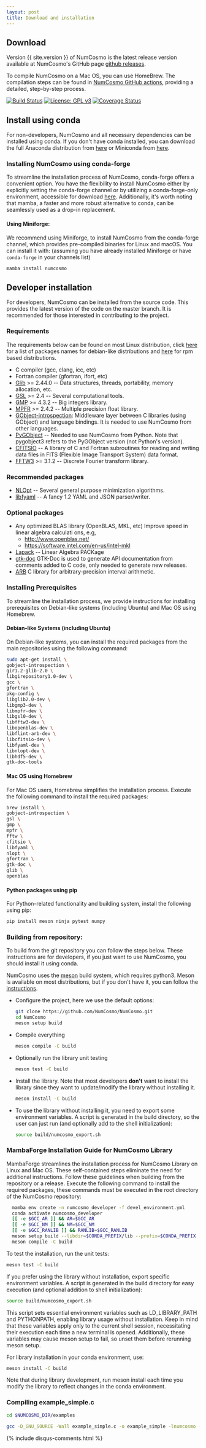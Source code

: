 ```yaml
---
layout: post
title: Download and installation
---
```


## Download

Version {{ site.version }} of NumCosmo is the latest release version available at
NumCosmo's GitHub page [github releases](https://github.com/NumCosmo/NumCosmo/releases).

To compile NumCosmo on a Mac OS, you can use HomeBrew. The compilation steps can be found in [NumCosmo GitHub actions](https://github.com/NumCosmo/NumCosmo/blob/master/.github/workflows/build_check.yml), providing a detailed, step-by-step process.

[![Build Status](https://github.com/NumCosmo/NumCosmo/workflows/Build%20and%20Check/badge.svg)](https://github.com/NumCosmo/NumCosmo/actions) [![License: GPL v3](https://img.shields.io/badge/License-GPLv3-blue.svg)](https://www.gnu.org/licenses/gpl-3.0) [![Coverage Status](https://coveralls.io/repos/github/NumCosmo/NumCosmo/badge.svg?branch=master)](https://coveralls.io/github/NumCosmo/NumCosmo?branch=master)

## Install using conda

For non-developers, NumCosmo and all necessary dependencies can be installed using conda.
If you don't have conda installed, you can download the full Anaconda distribution from [here](https://www.anaconda.com/download/) or Miniconda from [here](https://conda.io/miniconda.html).

### Installing NumCosmo using conda-forge

To streamline the installation process of NumCosmo, conda-forge offers a convenient option. You have the flexibility to install NumCosmo either by explicitly setting the conda-forge channel or by utilizing a conda-forge-only environment, accessible for download [here](https://github.com/conda-forge/miniforge). Additionally, it's worth noting that mamba, a faster and more robust alternative to conda, can be seamlessly used as a drop-in replacement.

#### Using Miniforge:

We recommend using Miniforge, to install NumCosmo from the conda-forge channel, which provides pre-compiled binaries for Linux and macOS. 
You can install it with: (assuming you have already installed Miniforge or have `conda-forge` in your channels list)

```bash
mamba install numcosmo
```

## Developer installation

For developers, NumCosmo can be installed from the source code.
This provides the latest version of the code on the master branch.
It is recommended for those interested in contributing to the project.

### Requirements

The requirements below can be found on most Linux distribution, click [here](#pack_deb) for a list of packages names for debian-like distributions and  [here](#pack_rpm) for rpm based distributions.

  - C compiler (gcc, clang, icc, etc)
  - Fortran compiler (gfortran, ifort, etc)
  - [Glib](http://www.gtk.org/) >= 2.44.0 --
    Data structures, threads, portability, memory allocation, etc.
  - [GSL](http://www.gnu.org/software/gsl/)  >= 2.4 --
    Several computational tools.
  - [GMP](http://gmplib.org/)  >= 4.3.2 --
    Big integers library.
  - [MPFR](http://www.mpfr.org/) >= 2.4.2 --
    Multiple precision float library.
  - [GObject-introspection](https://wiki.gnome.org/action/show/Projects/GObjectIntrospection):
    Middleware layer between C libraries (using GObject) and language bindings. It is needed to use NumCosmo from other languages.
  - [PyGObject](https://wiki.gnome.org/action/show/Projects/PyGObject) --
    Needed to use NumCosmo from Python. Note that pygobject3 refers to the PyGObject version (not Python's version).
  - [CFITSIO](http://heasarc.nasa.gov/fitsio/fitsio.html) --
    A library of C and Fortran subroutines for reading and writing data files in FITS (Flexible Image Transport System) data format.
  - [FFTW3](http://www.fftw.org/) >= 3.1.2 --
    Discrete Fourier transform library.

### Recommended packages

  - [NLOpt](http://ab-initio.mit.edu/wiki/index.php/NLopt) -- Several general purpose minimization algorithms.
  - [libfyaml](https://github.com/pantoniou/libfyaml) -- A fancy 1.2 YAML and JSON parser/writer.

### Optional packages

  - Any optimized BLAS library (OpenBLAS, MKL, etc)
    Improve speed in linear algebra calculati ons, e.g,
    * <http://www.openblas.net/>
    * <https://software.intel.com/en-us/intel-mkl>
  - [Lapack](http://www.netlib.org/lapack/) --
    Linear Algebra PACKage
  - [gtk-doc](https://www.gtk.org/gtk-doc/)
    GTK-Doc is used to generate API documentation from comments added to C code, only needed to generate new releases.
  - [ARB](http://fredrikj.net/arb/)
    C library for arbitrary-precision interval arithmetic.

### Installing Prerequisites

To streamline the installation process, we provide instructions for installing prerequisites on Debian-like systems (including Ubuntu) and Mac OS using Homebrew.

#### Debian-like Systems (including Ubuntu) <a id="pack_deb"></a>

On Debian-like systems, you can install the required packages from the main repositories using the following command:
```bash
sudo apt-get install \
gobject-introspection \
gir1.2-glib-2.0 \
libgirepository1.0-dev \
gcc \
gfortran \
pkg-config \
libglib2.0-dev \
libgmp3-dev \
libmpfr-dev \
libgsl0-dev \
libfftw3-dev \
libopenblas-dev \
libflint-arb-dev \
libcfitsio-dev \
libfyaml-dev \
libnlopt-dev \
libhdf5-dev \
gtk-doc-tools
```

#### Mac OS using Homebrew

For Mac OS users, Homebrew simplifies the installation process. Execute the following command to install the required packages:
```bash
brew install \
gobject-introspection \
gsl \
gmp \
mpfr \
fftw \
cfitsio \
libfyaml \
nlopt \
gfortran \
gtk-doc \
glib \
openblas
```

#### Python packages using pip

For Python-related functionality and building system, install the following using pip:
```bash
pip install meson ninja pytest numpy
```

### Building from repository: <a id="brepo"></a>

To build from the git repository you can follow the steps below. 
These instructions are for developers, if you just want to use NumCosmo, you should install it using conda.

NumCosmo uses the [meson](https://mesonbuild.com/) build system, which requires python3. 
Meson is available on most distributions, but if you don't have it, you can follow the [instructions](https://mesonbuild.com/SimpleStart.html).

  - Configure the project, here we use the default options:
    ```bash
    git clone https://github.com/NumCosmo/NumCosmo.git
    cd NumCosmo
    meson setup build
    ```
  - Compile everything
    ```bash
    meson compile -C build
    ```
  - Optionally run the library unit testing
    ```bash
    meson test -C build
    ```
  - Install the library. 
  Note that most developers **don't** want to install the library since they want to update/modify the library without installing it. 
    ```bash
    meson install -C build
    ```
  - To use the library without installing it, you need to export some environment variables.
    A script is generated in the build directory, so the user can just run (and optionally add to the shell initialization):
    ```bash
    source build/numcosmo_export.sh
    ```

### MambaForge Installation Guide for NumCosmo Library <a id="mamba"></a>

MambaForge streamlines the installation process for NumCosmo Library on Linux and Mac OS. These self-contained steps eliminate the need for additional instructions. Follow these guidelines when building from the repository or a release. Execute the following command to install the required packages,
these commands must be executed in the root directory of the NumCosmo repository:
```bash
  mamba env create -n numcosmo_developer -f devel_environment.yml
  conda activate numcosmo_developer
  [[ -e $GCC_AR ]] && AR=$GCC_AR
  [[ -e $GCC_NM ]] && NM=$GCC_NM
  [[ -e $GCC_RANLIB ]] && RANLIB=$GCC_RANLIB
  meson setup build --libdir=$CONDA_PREFIX/lib --prefix=$CONDA_PREFIX
  meson compile -C build
  ```

  To test the installation, run the unit tests:
  ```bash
  meson test -C build
  ```

  If you prefer using the library without installation, export specific environment variables. A script is generated in the build directory for easy execution (and optional addition to shell initialization):
  ```bash
  source build/numcosmo_export.sh
  ```
  This script sets essential environment variables such as LD_LIBRARY_PATH and PYTHONPATH, enabling library usage without installation. Keep in mind that these variables apply only to the current shell session, necessitating their execution each time a new terminal is opened. Additionally, these variables may cause meson setup to fail, so unset them before rerunning meson setup.

  For library installation in your conda environment, use:
  ```bash
  meson install -C build
  ```
  Note that during library development, run meson install each time you modify the library to reflect changes in the conda environment.

### Compiling example_simple.c

```bash
cd $NUMCOSMO_DIR/examples

gcc -D_GNU_SOURCE -Wall example_simple.c -o example_simple -lnumcosmo -lgsl -lm $(pkg-config glib-2.0 gobject-2.0 --libs --cflags)
```

{% include disqus-comments.html %}
